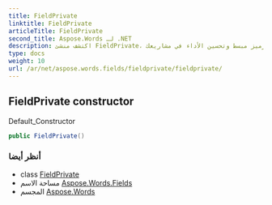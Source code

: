 ```yaml
---
title: FieldPrivate
linktitle: FieldPrivate
articleTitle: FieldPrivate
second_title: Aspose.Words لـ .NET
description: اكتشف منشئ FieldPrivate، المنشئ الافتراضي الأساسي لترميز مبسط وتحسين الأداء في مشاريعك.
type: docs
weight: 10
url: /ar/net/aspose.words.fields/fieldprivate/fieldprivate/
---
```

## FieldPrivate constructor

Default_Constructor

```csharp
public FieldPrivate()
```

### أنظر أيضا

* class [FieldPrivate](../)
* مساحة الاسم [Aspose.Words.Fields](../../../aspose.words.fields/)
* المجسم [Aspose.Words](../../../)
